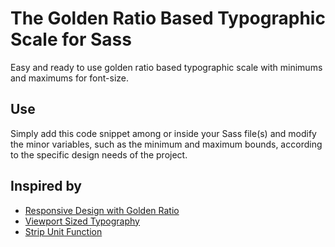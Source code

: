 # The Golden Ratio Based Typographic Scale for Sass
Easy and ready to use golden ratio based typographic scale with minimums and maximums for font-size.

## Use

Simply add this code snippet among or inside your Sass file(s) and modify the minor variables, such as the minimum and maximum bounds, according to the specific design needs of the project.

## Inspired by

- [Responsive Design with Golden Ratio](https://github.com/etchedprints/Responsive-Design-with-Golden-Ratio)
- [Viewport Sized Typography](https://css-tricks.com/snippets/sass/viewport-sized-typography-minimum-maximum-sizes/)
- [Strip Unit Function](https://css-tricks.com/snippets/sass/strip-unit-function/)